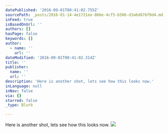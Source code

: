 ```yaml
---
datePublished: '2016-09-01T00:41:02.755Z'
sourcePath: _posts/2016-01-14-4e1721ee-866e-4cf5-b506-d3a6d676f0d4.md
inFeed: true
isBasedOnUrl: ''
authors: []
hasPage: false
keywords: []
author:
  - name: ''
    url: ''
dateModified: '2016-09-01T00:41:02.314Z'
title: ''
publisher:
  name: ''
  url: ''
description: 'Here is another shot, lets see how this looks now.'
inLanguage: null
inNav: false
via: {}
starred: false
_type: Blurb

---
```

Here is another shot, lets see how this looks now.
![](https://s3-us-west-2.amazonaws.com/the-grid-img/p/280abf231b2c5fc2f1b693102ec4c89bd0620e30.jpg)